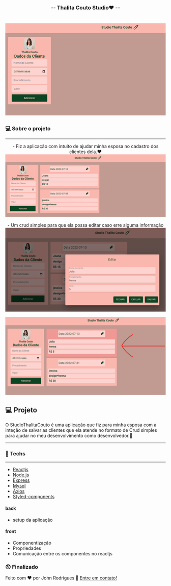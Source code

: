 <h3 align="center"> 
	-- Thalita Couto Studio❤️ --
</h3> 

<h1 align="center">
    <img alt="home do Thalita Couto" title="#Studio Thalita Couto" src="./.github/home-thaliaCouto.png" />
</h1>



### 💻 Sobre o projeto

---


<p align="center" >
- Fiz a aplicação com intuito de ajudar minha esposa no cadastro dos clientes dela.❤️
  <img 
  alt="Thalita Couto" 
  title="Thalita Couto" 
  src="./.github/home-cards-TC.png" 
  width="650px"/>
</p>

<p align="center" >
- Um crud simples para que ela possa editar caso erre alguma informação
  <img 
  alt="Thalita Couto" 
  title="#Thalita Couto" 
  src="./.github/edition-TC.png"  
  width="650px"/>
</p>
<p align="center" >
  <img 
  alt="Thalita Couto"
 title="Thalita Couto" 
 src="./.github/editado-tc.png" 
 width="650px"/>
</p>

## 💻 Projeto

O StudioThalitaCouto é uma aplicação que fiz para minha esposa com a inteção de salvar as clientes que ela atende no formato de Crud simples para ajudar no meu desenvolvimento como desenvolvedor.💜

---

### 🚀 Techs

---

- [Reactjs](https://reactjs.org/)  
- [Node.js](https://nodejs.org/en/)
- [Express](https://expressjs.com/pt-br/)
- [Mysql](https://www.mysql.com/)
- [Axios](https://axios-http.com/ptbr/)
- [Styled-components](https://styled-components.com/)



#### back
- setup da aplicação


#### front
- Componentização
- Propriedades
- Comunicação entre os componentes no reactjs

### 😯 Finalizado 


Feito com ❤️ por John Rodrigues 
👊 [Entre em contato!](https://www.linkedin.com/in/john-r-89643b127/)
